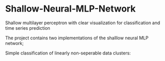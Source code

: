 # Shallow-Neural-MLP-Network
Shallow multilayer perceptron with clear visualization for classification and time series prediction

The project contains two implementations of the shalllow neural MLP network;

Simple classification of linearly non-seperable data clusters:


